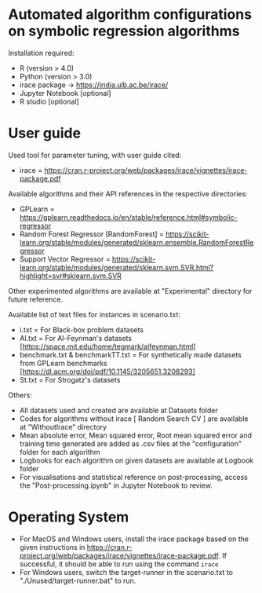 # Automated algorithm configurations on symbolic regression algorithms
Installation required: 
- R (version > 4.0)
- Python (version > 3.0)
- irace package -> https://iridia.ulb.ac.be/irace/
- Jupyter Notebook [optional]
- R studio [optional]

# User guide
Used tool for parameter tuning, with user guide cited: 
 - irace = https://cran.r-project.org/web/packages/irace/vignettes/irace-package.pdf 

Available algorithms and their API references in the respective directories:
 - GPLearn = https://gplearn.readthedocs.io/en/stable/reference.html#symbolic-regressor
 - Random Forest Regressor [RandomForest] = https://scikit-learn.org/stable/modules/generated/sklearn.ensemble.RandomForestRegressor
 - Support Vector Regressor = https://scikit-learn.org/stable/modules/generated/sklearn.svm.SVR.html?highlight=svr#sklearn.svm.SVR

Other experimented algorithms are available at "Experimental" directory for future reference. 

Available list of text files for instances in scenario.txt:
 - i.txt = For Black-box problem datasets
 - Al.txt = For Al-Feynman's datasets [https://space.mit.edu/home/tegmark/aifeynman.html]
 - benchmark.txt & benchmarkTT.txt = For synthetically made datasets from GPLearn benchmarks [https://dl.acm.org/doi/pdf/10.1145/3205651.3208293]
 - St.txt = For Strogatz's datasets

Others: 
 - All datasets used and created are available at Datasets folder
 - Codes for algorithms without irace [ Random Search CV ] are available at "WithoutIrace" directory
 - Mean absolute error, Mean squared error, Root mean squared error and training time generated are added as .csv files at the "configuration" folder for each algorithm 
 - Logbooks for each algorithm on given datasets are available at Logbook folder
 - For visualisations and statistical reference on post-processing, access the "Post-processing.ipynb" in Jupyter Notebook to review.

# Operating System
- For MacOS and Windows users, install the irace package based on the given instructions in https://cran.r-project.org/web/packages/irace/vignettes/irace-package.pdf. If successful, it should be able to run using the command 
```irace```
- For Windows users, switch the target-runner in the scenario.txt to "./Unused/target-runner.bat" to run. 
